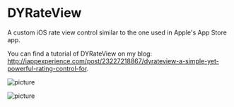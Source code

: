 DYRateView
==========

A custom iOS rate view control similar to the one used in Apple's App Store app.  

You can find a tutorial of DYRateView on my blog: http://iappexperience.com/post/23227218867/dyrateview-a-simple-yet-powerful-rating-control-for.    
    

![picture](http://f.cl.ly/items/2D2R152W1z3T0O033f0G/DYRateView---readonly.png "Readonly view")

![picture](http://f.cl.ly/items/1d291U2w423y3t2L0B02/DYRateView---editable.png "Editable view")
